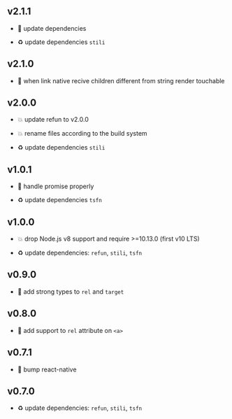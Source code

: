 ## v2.1.1

* 🐞 update dependencies

* ♻️ update dependencies `stili`

## v2.1.0

* 🌱 when link native recive children different from string render touchable

## v2.0.0

* 💥 update refun to v2.0.0

* 💥 rename files according to the build system

* ♻️ update dependencies `stili`

## v1.0.1

* 🐞 handle promise properly

* ♻️ update dependencies `tsfn`

## v1.0.0

* 💥 drop Node.js v8 support and require >=10.13.0 (first v10 LTS)

* ♻️ update dependencies: `refun`, `stili`, `tsfn`

## v0.9.0

* 🌱 add strong types to `rel` and `target`

## v0.8.0

* 🌱 add support to `rel` attribute on `<a>`

## v0.7.1

* 🐞 bump react-native

## v0.7.0

* ♻️ update dependencies: `refun`, `stili`, `tsfn`
